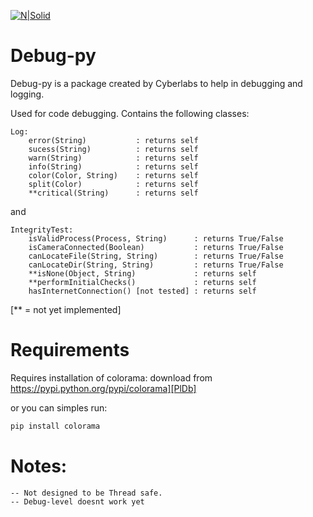 [![N|Solid](https://i.imgur.com/rUMbDaZ.png)](https://cyberlabs.com.br)
# Debug-py
Debug-py is a package created by Cyberlabs to help in debugging and logging.


Used for code debugging.
Contains the following classes:

    Log:
        error(String)           : returns self
        sucess(String)          : returns self
        warn(String)            : returns self
        info(String)            : returns self
        color(Color, String)    : returns self
        split(Color)            : returns self
        **critical(String)      : returns self
  and    

    IntegrityTest:
        isValidProcess(Process, String)      : returns True/False
        isCameraConnected(Boolean)           : returns True/False
        canLocateFile(String, String)        : returns True/False
        canLocateDir(String, String)         : returns True/False
        **isNone(Object, String)             : returns self
        **performInitialChecks()             : returns self
        hasInternetConnection() [not tested] : returns self

[** = not yet implemented]

# Requirements
Requires installation of colorama: 
download from https://pypi.python.org/pypi/colorama][PlDb]

or you can simples run:
```sh
pip install colorama
```


# Notes: 
    -- Not designed to be Thread safe.
    -- Debug-level doesnt work yet
